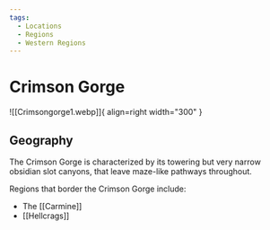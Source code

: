 ```yaml
---
tags:
  - Locations
  - Regions
  - Western Regions
---
```


# Crimson Gorge

![[Crimsongorge1.webp]]{ align=right width="300" }

## Geography 

The Crimson Gorge is characterized by its towering but very narrow obsidian slot canyons, that leave maze-like pathways throughout.

Regions that border the Crimson Gorge include:

- The [[Carmine]]
- [[Hellcrags]]

